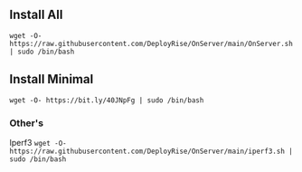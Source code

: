 ## Install All

```wget -O- https://raw.githubusercontent.com/DeployRise/OnServer/main/OnServer.sh | sudo /bin/bash```

## Install Minimal

```wget -O- https://bit.ly/40JNpFg | sudo /bin/bash```

### Other's

Iperf3
```wget -O- https://raw.githubusercontent.com/DeployRise/OnServer/main/iperf3.sh | sudo /bin/bash```
